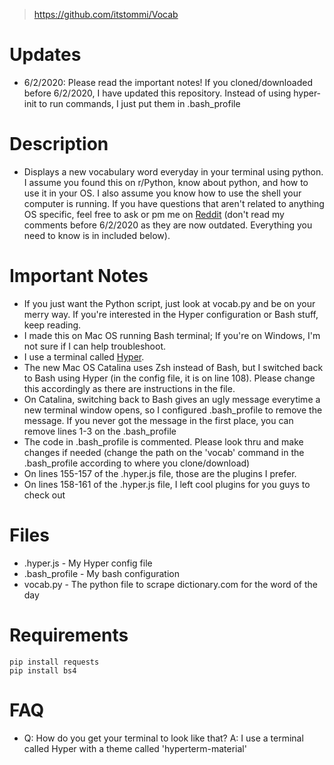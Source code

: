 <blockquote class="imgur-embed-pub" lang="en" data-id="a/650FUrP"><a href="//imgur.com/a/650FUrP">https://github.com/itstommi/Vocab</a></blockquote><script async src="//s.imgur.com/min/embed.js" charset="utf-8"></script>

# Updates
- 6/2/2020: Please read the important notes! If you cloned/downloaded before 6/2/2020, I have updated this repository. Instead of using hyper-init to run commands, I just put them in .bash_profile

# Description
- Displays a new vocabulary word everyday in your terminal using python. I assume you found this on r/Python, know about python, and how to use it in your OS. I also assume you know how to use the shell your computer is running. If you have questions that aren't related to anything OS specific, feel free to ask or pm me on [Reddit](https://reddit.com/user/ImportantDesk) (don't read my comments before 6/2/2020 as they are now outdated. Everything you need to know is in included below).

# Important Notes
- If you just want the Python script, just look at vocab.py and be on your merry way. If you're interested in the Hyper configuration or Bash stuff, keep reading.
- I made this on Mac OS running Bash terminal; If you're on Windows, I'm not sure if I can help troubleshoot.
- I use a terminal called [Hyper](https://hyper.is).
- The new Mac OS Catalina uses Zsh instead of Bash, but I switched back to Bash using Hyper (in the config file, it is on line 108). Please change this accordingly as there are instructions in the file.
- On Catalina, switching back to Bash gives an ugly message everytime a new terminal window opens, so I configured .bash_profile to remove the message. If you never got the message in the first place, you can remove lines 1-3 on the .bash_profile
- The code in .bash_profile is commented. Please look thru and make changes if needed (change the path on the 'vocab' command in the .bash_profile according to where you clone/download)
- On lines 155-157 of the .hyper.js file, those are the plugins I prefer.
- On lines 158-161 of the .hyper.js file, I left cool plugins for you guys to check out

# Files
- .hyper.js - My Hyper config file
- .bash_profile - My bash configuration
- vocab.py - The python file to scrape dictionary.com for the word of the day

# Requirements
```pip install requests``` <br>
```pip install bs4```

# FAQ
- Q: How do you get your terminal to look like that? A: I use a terminal called Hyper with a theme called 'hyperterm-material'
